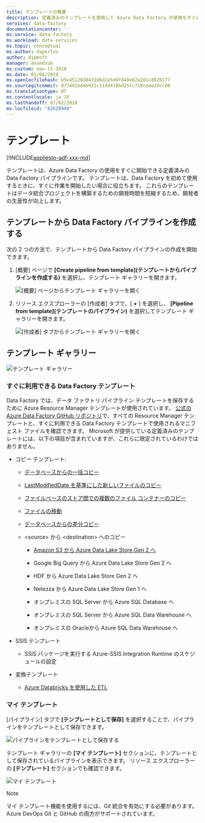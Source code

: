 ```yaml
---
title: テンプレートの概要
description: 定義済みのテンプレートを使用して Azure Data Factory の使用をすぐに開始する方法について説明します。
services: data-factory
documentationcenter: ''
ms.service: data-factory
ms.workload: data-services
ms.topic: conceptual
ms.author: daperlov
author: djpmsft
manager: anandsub
ms.custom: seo-lt-2019
ms.date: 01/04/2019
ms.openlocfilehash: b5e4512030431b6d2e5d0f849e82a281c882b177
ms.sourcegitcommit: 877491bd46921c11dd478bd25fc718ceee2dcc08
ms.translationtype: HT
ms.contentlocale: ja-JP
ms.lasthandoff: 07/02/2020
ms.locfileid: "82628948"
---
```

# <a name="templates"></a>テンプレート

[!INCLUDE[appliesto-adf-xxx-md](includes/appliesto-adf-xxx-md.md)]

テンプレートは、Azure Data Factory の使用をすぐに開始できる定義済みの Data Factory パイプラインです。 テンプレートは、Data Factory を初めて使用するときに、すぐに作業を開始したい場合に役立ちます。 これらのテンプレートはデータ統合プロジェクトを構築するための開発時間を短縮するため、開発者の生産性が向上します。

## <a name="create-data-factory-pipelines-from-templates"></a>テンプレートから Data Factory パイプラインを作成する

次の 2 つの方法で、テンプレートから Data Factory パイプラインの作成を開始できます。

1.  [概要] ページで **[Create pipeline from template]\(テンプレートからパイプラインを作成する\)** を選択し、テンプレート ギャラリーを開きます。

    ![[概要] ページからテンプレート ギャラリーを開く](media/solution-templates-introduction/templates-intro-image1.png)

1.  リソース エクスプローラーの [作成者] タブで、[ **+** ] を選択し、 **[Pipeline from template]\(テンプレートのパイプライン\)** を選択してテンプレート ギャラリーを開きます。

    ![[作成者] タブからテンプレート ギャラリーを開く](media/solution-templates-introduction/templates-intro-image2.png)

## <a name="template-gallery"></a>テンプレート ギャラリー

![テンプレート ギャラリー](media/solution-templates-introduction/templates-intro-image3.png)

### <a name="out-of-the-box-data-factory-templates"></a>すぐに利用できる Data Factory テンプレート

Data Factory では、データ ファクトリ パイプライン テンプレートを保存するために Azure Resource Manager テンプレートが使用されています。 [公式の Azure Data Factory GitHub リポジトリ](https://github.com/Azure/Azure-DataFactory/tree/master/templates)で、すべての Resource Manager テンプレートと、すぐに利用できる Data Factory テンプレートで使用されるマニフェスト ファイルを確認できます。 Microsoft が提供している定義済みのテンプレートには、以下の項目が含まれていますが、これらに限定されているわけではありません。

-   コピー テンプレート:

    -   [データベースからの一括コピー](solution-template-bulk-copy-with-control-table.md)
    
    -   [LastModifiedDate を基準にした新しいファイルのコピー](solution-template-copy-new-files-lastmodifieddate.md)

    -   [ファイルベースのストア間での複数のファイル コンテナーのコピー](solution-template-copy-files-multiple-containers.md)

    -   [ファイルの移動](solution-template-move-files.md)

    -   [データベースからの差分コピー](solution-template-delta-copy-with-control-table.md)

    -   \<source\> から \<destination\> へのコピー

        -   [Amazon S3 から Azure Data Lake Store Gen 2 へ](solution-template-migration-s3-azure.md)

        -   Google Big Query から Azure Data Lake Store Gen 2 へ

        -   HDF から Azure Data Lake Store Gen 2 へ

        -   Netezza から Azure Data Lake Store Gen 1 へ

        -   オンプレミスの SQL Server から Azure SQL Database へ

        -   オンプレミスの SQL Server から Azure SQL Data Warehouse へ

        -   オンプレミスの Oracleから Azure SQL Data Warehouse へ

-   SSIS テンプレート

    -   SSIS パッケージを実行する Azure-SSIS Integration Runtime のスケジュールの設定

-   変換テンプレート

    -   [Azure Databricks を使用した ETL](solution-template-databricks-notebook.md)

### <a name="my-templates"></a>マイ テンプレート

[パイプライン] タブで **[テンプレートとして保存]** を選択することで、パイプラインをテンプレートとして保存できます。

![パイプラインをテンプレートとして保存する](media/solution-templates-introduction/templates-intro-image4.png)

テンプレート ギャラリーの **[マイ テンプレート]** セクションに、テンプレートとして保存されているパイプラインを表示できます。 リソース エクスプローラーの **[テンプレート]** セクションでも確認できます。

![マイ テンプレート](media/solution-templates-introduction/templates-intro-image5.png)

> [!NOTE]
> マイ テンプレート機能を使用するには、Git 統合を有効にする必要があります。 Azure DevOps Git と GitHub の両方がサポートされています。
